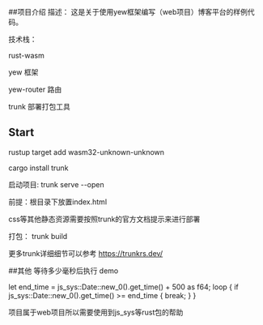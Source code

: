 ##项目介绍
描述：
这是关于使用yew框架编写（web项目）博客平台的样例代码。

技术栈： 

rust-wasm 

yew 框架 

yew-router 路由 

trunk 部署打包工具

## Start
rustup target add wasm32-unknown-unknown

cargo install trunk

启动项目: 
trunk serve --open

前提：根目录下放置index.html

css等其他静态资源需要按照trunk的官方文档提示来进行部署

打包：
trunk build 

更多trunk详细细节可以参考 https://trunkrs.dev/


##其他
等待多少毫秒后执行 demo

let end_time = js_sys::Date::new_0().get_time() + 500 as f64;
loop {
    if js_sys::Date::new_0().get_time() >= end_time {
        break;
    }
}

项目属于web项目所以需要使用到js_sys等rust包的帮助